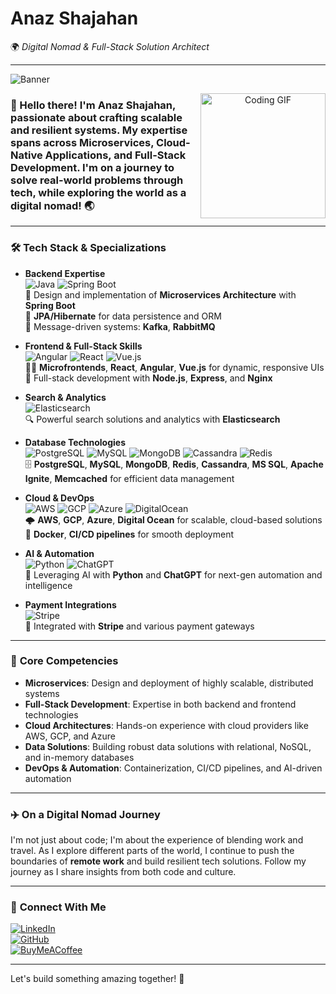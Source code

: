 # **Anaz Shajahan**  
🌍 *Digital Nomad & Full-Stack Solution Architect*  

---

![Banner](https://user-images.githubusercontent.com/73187712/208087134-27c9c64d-1fed-483d-b2e7-9d6f1cd41fe3.gif)

<p align="center">
  <img src="https://media.giphy.com/media/xT0xeJpnrWC4XWblEk/giphy.gif" alt="Coding GIF" width="200" align="right" /> <!-- Optional GIF -->
</p>

### 👋 Hello there! I'm **Anaz Shajahan**, passionate about crafting scalable and resilient systems. My expertise spans across **Microservices**, **Cloud-Native Applications**, and Full-Stack Development. I'm on a journey to solve real-world problems through tech, while exploring the world as a digital nomad! 🌏

---

### 🛠️ **Tech Stack & Specializations**

- **Backend Expertise**  
   ![Java](https://img.shields.io/badge/Java-ED8B00?style=for-the-badge&logo=java&logoColor=white) 
   ![Spring Boot](https://img.shields.io/badge/Spring_Boot-6DB33F?style=for-the-badge&logo=spring-boot&logoColor=white)  
   🚀 Design and implementation of **Microservices Architecture** with **Spring Boot**  
   📄 **JPA/Hibernate** for data persistence and ORM  
   💬 Message-driven systems: **Kafka**, **RabbitMQ**

- **Frontend & Full-Stack Skills**  
   ![Angular](https://img.shields.io/badge/Angular-DD0031?style=for-the-badge&logo=angular&logoColor=white) 
   ![React](https://img.shields.io/badge/React-61DAFB?style=for-the-badge&logo=react&logoColor=black)
   ![Vue.js](https://img.shields.io/badge/Vue.js-35495E?style=for-the-badge&logo=vue.js&logoColor=4FC08D)  
   👨‍💻 **Microfrontends**, **React**, **Angular**, **Vue.js** for dynamic, responsive UIs  
   📲 Full-stack development with **Node.js**, **Express**, and **Nginx**

- **Search & Analytics**  
   ![Elasticsearch](https://img.shields.io/badge/Elasticsearch-005571?style=for-the-badge&logo=elasticsearch&logoColor=white)  
   🔍 Powerful search solutions and analytics with **Elasticsearch**

- **Database Technologies**  
   ![PostgreSQL](https://img.shields.io/badge/PostgreSQL-336791?style=for-the-badge&logo=postgresql&logoColor=white)
   ![MySQL](https://img.shields.io/badge/MySQL-4479A1?style=for-the-badge&logo=mysql&logoColor=white) 
   ![MongoDB](https://img.shields.io/badge/MongoDB-47A248?style=for-the-badge&logo=mongodb&logoColor=white)
   ![Cassandra](https://img.shields.io/badge/Cassandra-1287B1?style=for-the-badge&logo=apache-cassandra&logoColor=white)
   ![Redis](https://img.shields.io/badge/Redis-DC382D?style=for-the-badge&logo=redis&logoColor=white)  
   🗄️ **PostgreSQL**, **MySQL**, **MongoDB**, **Redis**, **Cassandra**, **MS SQL**, **Apache Ignite**, **Memcached** for efficient data management

- **Cloud & DevOps**  
   ![AWS](https://img.shields.io/badge/AWS-232F3E?style=for-the-badge&logo=amazon-aws&logoColor=white)
   ![GCP](https://img.shields.io/badge/Google_Cloud-4285F4?style=for-the-badge&logo=google-cloud&logoColor=white)
   ![Azure](https://img.shields.io/badge/Azure-0078D4?style=for-the-badge&logo=microsoft-azure&logoColor=white)
   ![DigitalOcean](https://img.shields.io/badge/Digital_Ocean-0080FF?style=for-the-badge&logo=digital-ocean&logoColor=white)  
   🌩️ **AWS**, **GCP**, **Azure**, **Digital Ocean** for scalable, cloud-based solutions  
   🐳 **Docker**, **CI/CD pipelines** for smooth deployment  

- **AI & Automation**  
   ![Python](https://img.shields.io/badge/Python-3776AB?style=for-the-badge&logo=python&logoColor=white)
   ![ChatGPT](https://img.shields.io/badge/ChatGPT-00A67E?style=for-the-badge&logo=openai&logoColor=white)  
   🤖 Leveraging AI with **Python** and **ChatGPT** for next-gen automation and intelligence

- **Payment Integrations**  
   ![Stripe](https://img.shields.io/badge/Stripe-008CDD?style=for-the-badge&logo=stripe&logoColor=white)  
   💸 Integrated with **Stripe** and various payment gateways

---

### 🌟 **Core Competencies**

- **Microservices**: Design and deployment of highly scalable, distributed systems  
- **Full-Stack Development**: Expertise in both backend and frontend technologies  
- **Cloud Architectures**: Hands-on experience with cloud providers like AWS, GCP, and Azure  
- **Data Solutions**: Building robust data solutions with relational, NoSQL, and in-memory databases  
- **DevOps & Automation**: Containerization, CI/CD pipelines, and AI-driven automation  

---

### ✈️ **On a Digital Nomad Journey**

I'm not just about code; I'm about the experience of blending work and travel. As I explore different parts of the world, I continue to push the boundaries of **remote work** and build resilient tech solutions. Follow my journey as I share insights from both code and culture.

---

### 🔗 **Connect With Me**

[![LinkedIn](https://img.shields.io/badge/LinkedIn-0A66C2?style=for-the-badge&logo=linkedin&logoColor=white)](https://www.linkedin.com/in/anaz-shajahan)  
[![GitHub](https://img.shields.io/badge/GitHub-181717?style=for-the-badge&logo=github&logoColor=white)](https://github.com/anaz-shajahan)  
[![BuyMeACoffee](https://img.shields.io/badge/Buy_Me_A_Coffee-FFDD00?style=for-the-badge&logo=buy-me-a-coffee&logoColor=black)](https://buymeacoffee.com/anaz)

---

Let's build something amazing together! 🚀
